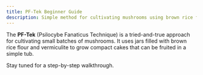```yaml
---
title: PF-Tek Beginner Guide
description: Simple method for cultivating mushrooms using brown rice flour cakes.
---
```


The **PF-Tek** (Psilocybe Fanaticus Technique) is a tried-and-true approach for cultivating small batches of mushrooms. It uses jars filled with brown rice flour and vermiculite to grow compact cakes that can be fruited in a simple tub.

Stay tuned for a step-by-step walkthrough.
